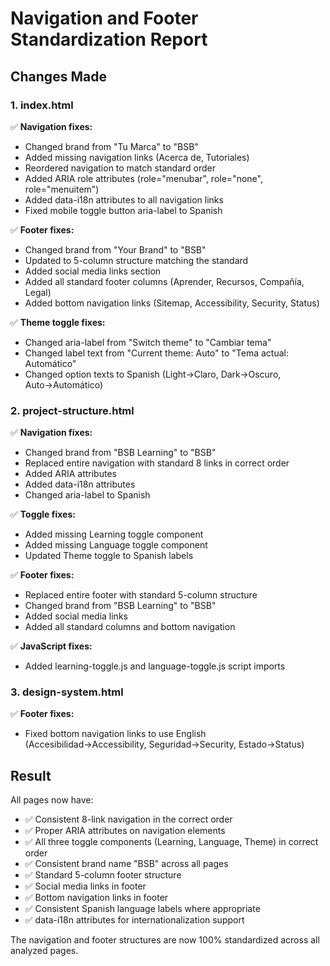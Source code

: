 # Navigation and Footer Standardization Report

## Changes Made

### 1. index.html
✅ **Navigation fixes:**
- Changed brand from "Tu Marca" to "BSB"
- Added missing navigation links (Acerca de, Tutoriales)
- Reordered navigation to match standard order
- Added ARIA role attributes (role="menubar", role="none", role="menuitem")
- Added data-i18n attributes to all navigation links
- Fixed mobile toggle button aria-label to Spanish

✅ **Footer fixes:**
- Changed brand from "Your Brand" to "BSB"
- Updated to 5-column structure matching the standard
- Added social media links section
- Added all standard footer columns (Aprender, Recursos, Compañía, Legal)
- Added bottom navigation links (Sitemap, Accessibility, Security, Status)

✅ **Theme toggle fixes:**
- Changed aria-label from "Switch theme" to "Cambiar tema"
- Changed label text from "Current theme: Auto" to "Tema actual: Automático"
- Changed option texts to Spanish (Light→Claro, Dark→Oscuro, Auto→Automático)

### 2. project-structure.html
✅ **Navigation fixes:**
- Changed brand from "BSB Learning" to "BSB"
- Replaced entire navigation with standard 8 links in correct order
- Added ARIA attributes
- Added data-i18n attributes
- Changed aria-label to Spanish

✅ **Toggle fixes:**
- Added missing Learning toggle component
- Added missing Language toggle component  
- Updated Theme toggle to Spanish labels

✅ **Footer fixes:**
- Replaced entire footer with standard 5-column structure
- Changed brand from "BSB Learning" to "BSB"
- Added social media links
- Added all standard columns and bottom navigation

✅ **JavaScript fixes:**
- Added learning-toggle.js and language-toggle.js script imports

### 3. design-system.html
✅ **Footer fixes:**
- Fixed bottom navigation links to use English (Accesibilidad→Accessibility, Seguridad→Security, Estado→Status)

## Result

All pages now have:
- ✅ Consistent 8-link navigation in the correct order
- ✅ Proper ARIA attributes on navigation elements
- ✅ All three toggle components (Learning, Language, Theme) in correct order
- ✅ Consistent brand name "BSB" across all pages
- ✅ Standard 5-column footer structure
- ✅ Social media links in footer
- ✅ Bottom navigation links in footer
- ✅ Consistent Spanish language labels where appropriate
- ✅ data-i18n attributes for internationalization support

The navigation and footer structures are now 100% standardized across all analyzed pages.
